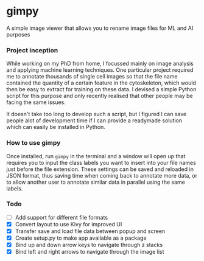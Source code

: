 # gimpy
A simple image viewer that allows you to rename image files for ML and AI purposes

### Project inception
While working on my PhD from home, I focussed mainly on image analysis and applying machine learning techniques. One particular project required me to annotate thousands of single cell images so that the file name contained the quantity of a certain feature in the cytoskeleton, which would then be easy to extract for training on these data. I devised a simple Python script for this purpose and only recently realised that other people may be facing the same issues.

It doesn't take too long to develop such a script, but I figured I can save people alot of development time if I can provide a readymade solution which can easily be installed in Python.

### How to use gimpy
Once installed, run `gimpy` in the terminal and a window will open up that requires you to input the class labels you want to insert into your file names just before the file extension. These settings can be saved and reloaded in JSON format, thus saving time when coming back to annotate more data, or to allow another user to annotate similar data in parallel using the same labels.

### Todo
- [ ] Add support for different file formats
- [X] Convert layout to use Kivy for improved UI
- [X] Transfer save and load file data between popup and screen
- [X] Create setup.py to make app available as a package
- [X] Bind up and down arrow keys to navigate through z stacks
- [X] Bind left and right arrows to navigate through the image list

